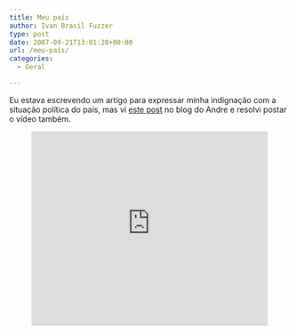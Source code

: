 ```yaml
---
title: Meu país
author: Ivan Brasil Fuzzer
type: post
date: 2007-09-21T13:01:28+00:00
url: /meu-pais/
categories:
  - Geral

---
```

Eu estava escrevendo um artigo para expressar minha indignação com a situação política do país, mas vi [este post][1] no blog do Andre e resolvi postar o vídeo também.

<center . 

<object width="425" height="350">
  <embed src="http://www.youtube.com/v/rgD61QuUa9w" type="application/x-shockwave-flash" wmode="transparent" width="425" height="350">
  </embed></center></p>

 [1]: http://mundoandre.blogspot.com/2007/09/sirvam-nossas-faanhas-de-modelo-toda.html